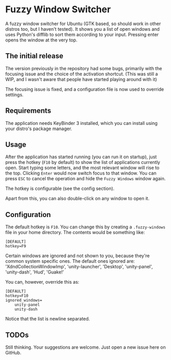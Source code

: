# Fuzzy Window Switcher

A fuzzy window switcher for Ubuntu (GTK based, so should work in other distros too, but I haven't tested). It shows you a list of open windows and uses Python's difflib to sort them according to your input. Pressing enter opens the window at the very top.

## The initial release

The version previously in the repository had some bugs, primarily with the focusing issue and the choice of the activation shortcut. (This was still a WIP, and I wasn't aware that people have started playing around with it)

The focusing issue is fixed, and a configuration file is now used to override settings.

## Requirements

The application needs KeyBinder 3 installed, which you can install using your distro's package manager.

## Usage

After the application has started running (you can run it on startup), just press the hotkey  (`F10` by default) to show the list of applications currently open. Start typing some letters, and the most relevant window will rise to the top. Clicking `Enter` would now switch focus to that window. You can press `ESC` to cancel the operation and hide the `Fuzzy Windows` window again.

The hotkey is configurable (see the config section).

Apart from this, you can also double-click on any window to open it.

## Configuration

The default hotkey is `F10`. You can change this by creating a `.fuzzy-windows` file in your home directory. The contents would be something like:

    [DEFAULT]
    hotkey=F9

Certain windows are ignored and not shown to you, because they're common system specific ones. The default ones ignored are: 'XdndCollectionWindowImp', 'unity-launcher', 'Desktop', 'unity-panel', 'unity-dash', 'Hud', 'Guake!'

You can, however, override this as:

    [DEFAULT]
    hotkey=F10
    ignored_windows=
        unity-panel
        unity-dash

Notice that the list is newline separated.

## TODOs

Still thinking. Your suggestions are welcome. Just open a new issue here on GitHub.
